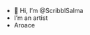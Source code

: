 - 👋 Hi, I’m @ScribblSalma
- I’m an artist
- Aroace

<!---
ScribblSalma/ScribblSalma is a ✨ special ✨ repository because its `README.md` (this file) appears on your GitHub profile.
You can click the Preview link to take a look at your changes.
--->
